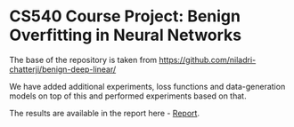 # CS540 Course Project: Benign Overfitting in Neural Networks

The base of the repository is taken from https://github.com/niladri-chatterji/benign-deep-linear/

We have added additional experiments, loss functions and data-generation models on top of this and performed experiments based on that.

The results are available in the report here - [Report](report.pdf).
